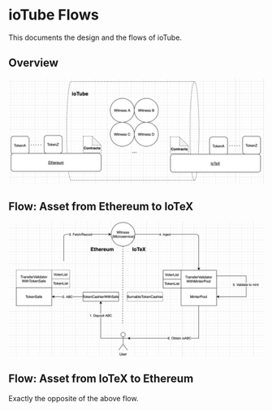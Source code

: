 # ioTube Flows

This documents the design and the flows of ioTube.

## Overview
![arch](arch.png)

## Flow: Asset from Ethereum to IoTeX
![e2i](E2I_flow.png)

## Flow: Asset from IoTeX to Ethereum
Exactly the opposite of the above flow.
